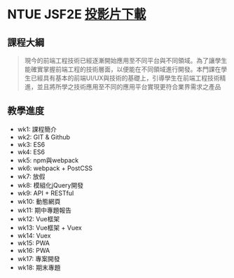 # NTUE JSF2E [投影片下載](https://drive.google.com/drive/folders/1JTKKmR3B2vHdqSG-RRDbbARbsO6dMGvr?usp=sharing) 

## 課程大綱
> 現今的前端工程技術已經逐漸開始應用至不同平台與不同領域。為了讓學生能確實掌握前端工程的技術層面，以便能在不同領域進行開發。本門課在學生已經具有基本的前端UI/UX與技術的基礎上，引導學生在前端工程技術精進，並且將所學之技術應用至不同的應用平台實現更符合業界需求之產品


## 教學進度
- wk1: 課程簡介
- wk2: GIT & Github
- wk3: ES6
- wk4: ES6
- wk5: npm與webpack
- wk6: webpack + PostCSS
- wk7: 放假
- wk8: 模組化jQuery開發
- wk9: API + RESTful
- wk10: 動態網頁
- wk11: 期中專題報告
- wk12: Vue框架
- wk13: Vue框架 + Vuex
- wk14: Vuex
- wk15: PWA
- wk16: PWA
- wk17: 專案開發
- wk18: 期末專題
